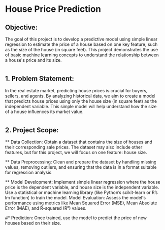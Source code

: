 # House Price Prediction
## Objective:
The goal of this project is to develop a predictive model using simple linear regression to estimate the price of a house based on one key feature, such as the size of the house (in square feet). This project demonstrates the use of basic machine learning concepts to understand the relationship between a house's price and its size.
#
## 1. Problem Statement:
In the real estate market, predicting house prices is crucial for buyers, sellers, and agents. By analyzing historical data, we aim to create a model that predicts house prices using only the house size (in square feet) as the independent variable. This simple model will help understand how the size of a house influences its market value.
#
## 2. Project Scope:
** Data Collection: Obtain a dataset that contains the size of houses and their corresponding sale prices. The dataset may also include other features, but for this project, we will focus on one feature: house size.

** Data Preprocessing: Clean and prepare the dataset by handling missing values, removing outliers, and ensuring that the data is in a format suitable for regression analysis.

** Model Development:
 Implement simple linear regression where the house price is the dependent variable, and house size is the independent variable.
 Use a statistical or machine learning library (like Python’s scikit-learn or R’s lm function) to train the model.
 Model Evaluation: Assess the model's performance using metrics like Mean Squared Error (MSE), Mean Absolute Error (MAE), and R-squared (R²) values.
 
#* Prediction: Once trained, use the model to predict the price of new houses based on their size.





